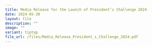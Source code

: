 ```yaml
---
title: Media Release for the Launch of President’s Challenge 2024
date: 2024-05-30
layout: file
description: ""
image: ""
variant: tiptap
file_url: /files/Media_Release_President_s_Challenge_2024.pdf
---
```

